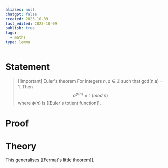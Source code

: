 ```yaml
---
aliases: null
chatgpt: false
created: 2023-10-09
last_edited: 2023-10-09
publish: true
tags:
  - maths
type: lemma
---
```

# Statement

>[!important] Euler's theorem
>For integers $n,a \in \mathbb{Z}$ such that gcd(n,a) = 1. Then
>$$a^{\phi(n)} = 1 \ (mod \ n)$$
>where $\phi(n)$ is [[Euler's totient function]].

# Proof

# Theory

This generalises [[Fermat's little theorem]].
